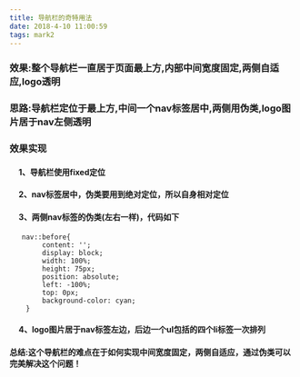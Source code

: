 ```yaml
---
title: 导航栏的奇特用法
date: 2018-4-10 11:00:59
tags: mark2
---
```

<h3>效果:整个导航栏一直居于页面最上方,内部中间宽度固定,两侧自适应,logo透明</h3>

<h3>思路:导航栏定位于最上方,中间一个nav标签居中,两侧用伪类,logo图片居于nav左侧透明</h3>
<!--more-->

### 效果实现

<h4 style="text-indent:16px;">1、导航栏使用fixed定位</h4>


<h4 style="text-indent:16px;">2、nav标签居中，伪类要用到绝对定位，所以自身相对定位</h4>

<h4 style="text-indent:16px;">3、两侧nav标签的伪类(左右一样)，代码如下</h4>

       nav::before{
			content: '';
			display: block;
			width: 100%;
			height: 75px;
			position: absolute;
			left: -100%;
			top: 0px;
			background-color: cyan; 
		}
		
<h4 style="text-indent:16px;">4、logo图片居于nav标签左边，后边一个ul包括的四个li标签一次排列</h4>

#### 总结:这个导航栏的难点在于如何实现中间宽度固定，两侧自适应，通过伪类可以完美解决这个问题！
